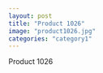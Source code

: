 ```yaml
---
layout: post
title: "Product 1026"
image: "product1026.jpg"
categories: "category1"
---
```

Product 1026
